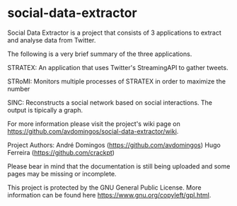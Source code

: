 social-data-extractor
=====================

Social Data Extractor is a project that consists of 3 applications to extract and analyse data from Twitter.

The following is a very brief summary of the three applications. 

STRATEX:
An application that uses Twitter's StreamingAPI to gather tweets.

STRoMI:
Monitors multiple processes of STRATEX in order to maximize the number 

SINC:
Reconstructs a social network based on social interactions. The output is tipically a graph.

For more information please visit the project's wiki page on
https://github.com/avdomingos/social-data-extractor/wiki. 

Project Authors:
André Domingos (https://github.com/avdomingos)
Hugo Ferreira (https://github.com/crackpt)

Please bear in mind that the documentation is still being uploaded and some pages may be missing or incomplete.

This project is protected by the GNU General Public License. More information can be found here https://www.gnu.org/copyleft/gpl.html.
